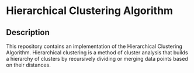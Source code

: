 # Hierarchical Clustering Algorithm

## Description

This repository contains an implementation of the Hierarchical Clustering Algorithm. Hierarchical clustering is a method of cluster analysis that builds a hierarchy of clusters by recursively dividing or merging data points based on their distances.
